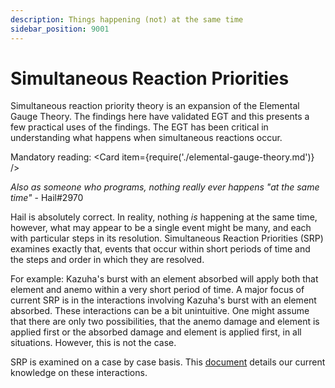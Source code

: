 ```yaml
---
description: Things happening (not) at the same time
sidebar_position: 9001
---
```


# Simultaneous Reaction Priorities

Simultaneous reaction priority theory is an expansion of the Elemental Gauge Theory. The findings here have validated EGT and this presents a few practical uses of the findings. The EGT has been critical in understanding what happens when simultaneous reactions occur.

Mandatory reading:
<Card item={require('./elemental-gauge-theory.md')} />

*Also as someone who programs, nothing really ever happens "at the same time"* - Hail\#2970

Hail is absolutely correct. In reality, nothing *is* happening at the same time, however, what may appear to be a single event
might be many, and each with particular steps in its resolution. Simultaneous Reaction Priorities (SRP) examines exactly that,
events that occur within short periods of time and the steps and order in which they are resolved.

For example: Kazuha's burst with an element absorbed will apply both that element and anemo within a very short period of time. 
A major focus of current SRP is in the interactions involving Kazuha's burst with an element absorbed. These interactions can be a bit
unintuitive. One might assume that there are only two possibilities, that the anemo damage and element is applied first or the
absorbed damage and element is applied first, in all situations. However, this is not the case.

SRP is examined on a case by case basis. This [document](https://docs.google.com/document/d/1nz2SNxzzeujDnWQdrKEvJbECHASmwZk53On84BOymTQ/edit) details our current knowledge on these interactions.
